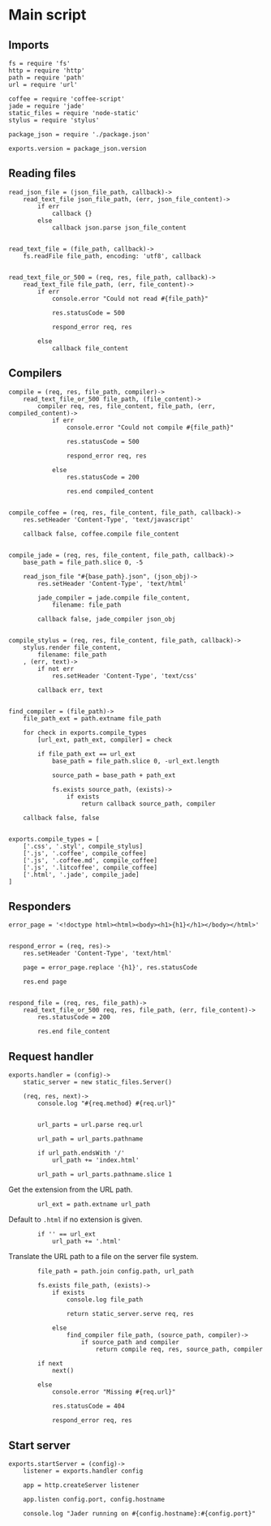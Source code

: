 # Main script

## Imports

	fs = require 'fs'
	http = require 'http'
	path = require 'path'
	url = require 'url'

	coffee = require 'coffee-script'
	jade = require 'jade'
	static_files = require 'node-static'
	stylus = require 'stylus'

	package_json = require './package.json'

	exports.version = package_json.version


## Reading files

	read_json_file = (json_file_path, callback)->
		read_text_file json_file_path, (err, json_file_content)->
			if err
				callback {}
			else
				callback json.parse json_file_content


	read_text_file = (file_path, callback)->
		fs.readFile file_path, encoding: 'utf8', callback


	read_text_file_or_500 = (req, res, file_path, callback)->
		read_text_file file_path, (err, file_content)->
			if err
				console.error "Could not read #{file_path}"

				res.statusCode = 500

				respond_error req, res

			else
				callback file_content


## Compilers

	compile = (req, res, file_path, compiler)->
		read_text_file_or_500 file_path, (file_content)->
			compiler req, res, file_content, file_path, (err, compiled_content)->
				if err
					console.error "Could not compile #{file_path}"

					res.statusCode = 500

					respond_error req, res

				else
					res.statusCode = 200

					res.end compiled_content


	compile_coffee = (req, res, file_content, file_path, callback)->
		res.setHeader 'Content-Type', 'text/javascript'

		callback false, coffee.compile file_content


	compile_jade = (req, res, file_content, file_path, callback)->
		base_path = file_path.slice 0, -5

		read_json_file "#{base_path}.json", (json_obj)->
			res.setHeader 'Content-Type', 'text/html'

			jade_compiler = jade.compile file_content,
				filename: file_path

			callback false, jade_compiler json_obj


	compile_stylus = (req, res, file_content, file_path, callback)->
		stylus.render file_content,
			filename: file_path
		, (err, text)->
			if not err
				res.setHeader 'Content-Type', 'text/css'

			callback err, text


	find_compiler = (file_path)->
		file_path_ext = path.extname file_path

		for check in exports.compile_types
			[url_ext, path_ext, compiler] = check

			if file_path_ext == url_ext
				base_path = file_path.slice 0, -url_ext.length

				source_path = base_path + path_ext

				fs.exists source_path, (exists)->
					if exists
						return callback source_path, compiler

		callback false, false


	exports.compile_types = [
		['.css', '.styl', compile_stylus]
		['.js', '.coffee', compile_coffee]
		['.js', '.coffee.md', compile_coffee]
		['.js', '.litcoffee', compile_coffee]
		['.html', '.jade', compile_jade]
	]


## Responders

	error_page = '<!doctype html><html><body><h1>{h1}</h1></body></html>'


	respond_error = (req, res)->
		res.setHeader 'Content-Type', 'text/html'

		page = error_page.replace '{h1}', res.statusCode

		res.end page


	respond_file = (req, res, file_path)->
		read_text_file_or_500 req, res, file_path, (err, file_content)->
			res.statusCode = 200

			res.end file_content


## Request handler

	exports.handler = (config)->
		static_server = new static_files.Server()

		(req, res, next)->
			console.log "#{req.method} #{req.url}"


			url_parts = url.parse req.url

			url_path = url_parts.pathname

			if url_path.endsWith '/'
				url_path += 'index.html'

			url_path = url_parts.pathname.slice 1

Get the extension from the URL path.

			url_ext = path.extname url_path

Default to `.html` if no extension is given.

			if '' == url_ext
				url_path += '.html'


Translate the URL path to a file on the server file system.

			file_path = path.join config.path, url_path

			fs.exists file_path, (exists)->
				if exists
					console.log file_path

					return static_server.serve req, res

				else
					find_compiler file_path, (source_path, compiler)->
						if source_path and compiler
							return compile req, res, source_path, compiler

			if next
				next()

			else
				console.error "Missing #{req.url}"

				res.statusCode = 404

				respond_error req, res


## Start server

	exports.startServer = (config)->
		listener = exports.handler config

		app = http.createServer listener

		app.listen config.port, config.hostname

		console.log "Jader running on #{config.hostname}:#{config.port}"
